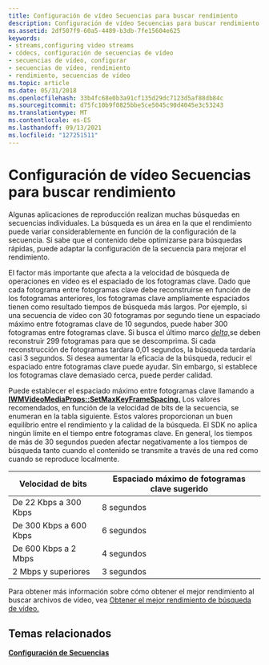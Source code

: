 ```yaml
---
title: Configuración de vídeo Secuencias para buscar rendimiento
description: Configuración de vídeo Secuencias para buscar rendimiento
ms.assetid: 2df507f9-60a5-4489-b3db-7fe15604e625
keywords:
- streams,configuring video streams
- códecs, configuración de secuencias de vídeo
- secuencias de vídeo, configurar
- secuencias de vídeo, rendimiento
- rendimiento, secuencias de vídeo
ms.topic: article
ms.date: 05/31/2018
ms.openlocfilehash: 33b4fc68e0b3a91cf135d29dc7123d5af88db84c
ms.sourcegitcommit: d75fc10b9f0825bbe5ce5045c90d4045e3c53243
ms.translationtype: MT
ms.contentlocale: es-ES
ms.lasthandoff: 09/13/2021
ms.locfileid: "127251511"
---
```

# <a name="configuring-video-streams-for-seeking-performance"></a>Configuración de vídeo Secuencias para buscar rendimiento

Algunas aplicaciones de reproducción realizan muchas búsquedas en secuencias individuales. La búsqueda es un área en la que el rendimiento puede variar considerablemente en función de la configuración de la secuencia. Si sabe que el contenido debe optimizarse para búsquedas rápidas, puede adaptar la configuración de la secuencia para mejorar el rendimiento.

El factor más importante que afecta a la velocidad de búsqueda de operaciones en vídeo es el espaciado de los fotogramas clave. Dado que cada fotograma entre fotogramas clave debe reconstruirse en función de los fotogramas anteriores, los fotogramas clave ampliamente espaciados tienen como resultado tiempos de búsqueda más largos. Por ejemplo, si una secuencia de vídeo con 30 fotogramas por segundo tiene un espaciado máximo entre fotogramas clave de 10 segundos, puede haber 300 fotogramas entre fotogramas clave. Si busca el último marco [*delta,*](wmformat-glossary.md)se deben reconstruir 299 fotogramas para que se descomprima. Si cada reconstrucción de fotogramas tardara 0,01 segundos, la búsqueda tardaría casi 3 segundos. Si desea aumentar la eficacia de la búsqueda, reducir el espaciado entre fotogramas clave puede ayudar. Sin embargo, si establece los fotogramas clave demasiado cerca, puede perder calidad.

Puede establecer el espaciado máximo entre fotogramas clave llamando a [**IWMVideoMediaProps::SetMaxKeyFrameSpacing.**](/previous-versions/windows/desktop/api/Wmsdkidl/nf-wmsdkidl-iwmvideomediaprops-setmaxkeyframespacing) Los valores recomendados, en función de la velocidad de bits de la secuencia, se enumeran en la tabla siguiente. Estos valores proporcionan un buen equilibrio entre el rendimiento y la calidad de la búsqueda. El SDK no aplica ningún límite en el tiempo entre fotogramas clave. En general, los tiempos de más de 30 segundos pueden afectar negativamente a los tiempos de búsqueda tanto cuando el contenido se transmite a través de una red como cuando se reproduce localmente.



| Velocidad de bits             | Espaciado máximo de fotogramas clave sugerido |
|----------------------|-------------------------------------|
| De 22 Kbps a 300 Kbps  | 8 segundos                           |
| De 300 Kbps a 600 Kbps | 6 segundos                           |
| De 600 Kbps a 2 Mbps   | 4 segundos                           |
| 2 Mbps y superiores    | 3 segundos                           |



 

Para obtener más información sobre cómo obtener el mejor rendimiento al buscar archivos de vídeo, vea [Obtener el mejor rendimiento de búsqueda de vídeo.](getting-the-best-video-seeking-performance.md)

## <a name="related-topics"></a>Temas relacionados

<dl> <dt>

[**Configuración de Secuencias**](configuring-streams.md)
</dt> </dl>

 

 




